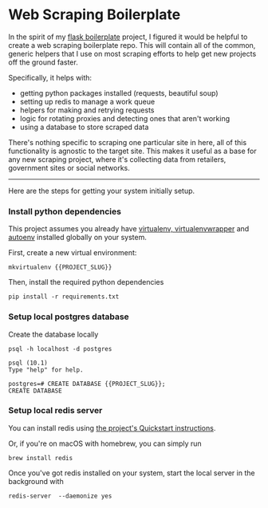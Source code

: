 # Web Scraping Boilerplate

In the spirit of my [flask boilerplate](https://github.com/hartleybrody/flask-boilerplate) project, I figured it would be helpful to create a web scraping boilerplate repo. This will contain all of the common, generic helpers that I use on most scraping efforts to help get new projects off the ground faster.

Specifically, it helps with:

 - getting python packages installed (requests, beautiful soup)
 - setting up redis to manage a work queue
 - helpers for making and retrying requests
 - logic for rotating proxies and detecting ones that aren't working
 - using a database to store scraped data

There's nothing specific to scraping one particular site in here, all of this functionality is agnostic to the target site. This makes it useful as a base for any new scraping project, where it's collecting data from retailers, government sites or social networks.


----

Here are the steps for getting your system initially setup.

### Install python dependencies
This project assumes you already have [virtualenv, virtualenvwrapper](http://docs.python-guide.org/en/latest/dev/virtualenvs/) and [autoenv](https://github.com/kennethreitz/autoenv) installed globally on your system.

First, create a new virtual environment:

    mkvirtualenv {{PROJECT_SLUG}}

Then, install the required python dependencies

    pip install -r requirements.txt

### Setup local postgres database
Create the database locally

    psql -h localhost -d postgres

    psql (10.1)
    Type "help" for help.

    postgres=# CREATE DATABASE {{PROJECT_SLUG}};
    CREATE DATABASE


### Setup local redis server
You can install redis using [the project's Quickstart instructions](https://redis.io/topics/quickstart).

Or, if you're on macOS with homebrew, you can simply run

    brew install redis

Once you've got redis installed on your system, start the local server in the background with

    redis-server  --daemonize yes
